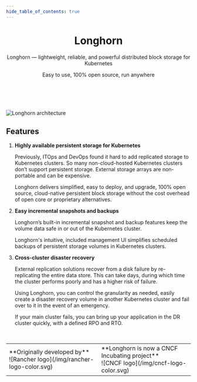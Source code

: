 ```yaml
---
hide_table_of_contents: true
---
```


<header class="hero hero--primary heroBanner_src-pages-index-module">
<div class="container">
<h1 class="hero__title" align="center">Longhorn</h1>
<p align="center" class="hero__subtitle">Longhorn — lightweight, reliable, and powerful distributed block storage for Kubernetes</p>
<p align="center" class="hero__subtitle">Easy to use, 100% open source, run anywhere</p>
<div class="buttons_src-pages-index-module">
</div>
</div>
</header>

<br/>

![Longhorn architecture](/img/diagrams/architecture/how-longhorn-works.svg)

## Features

1. **Highly available persistent storage for Kubernetes**

   Previously, ITOps and DevOps found it hard to add replicated storage to
   Kubernetes clusters. So many non-cloud-hosted Kubernetes clusters
   don’t support persistent storage. External storage arrays are non-portable and
   can be expensive.

   Longhorn delivers simplified, easy to deploy, and upgrade, 100% open source,
   cloud-native persistent block storage without the cost overhead of open core or
   proprietary alternatives.

1. **Easy incremental snapshots and backups**

   Longhorn’s built-in incremental snapshot and backup features keep the volume
   data safe in or out of the Kubernetes cluster.

   Longhorn's intuitive, included management UI simplifies scheduled backups of
   persistent storage volumes in Kubernetes clusters.

1. **Cross-cluster disaster recovery**

   External replication solutions recover from a disk failure by
   re-replicating the entire data store. This can take days, during which time the
   cluster performs poorly and has a higher risk of failure.

   Using Longhorn, you can control the granularity as needed, easily create a
   disaster recovery volume in another Kubernetes cluster and fail over to it in
   the event of an emergency.

   If your main cluster fails, you can bring up your application in the DR cluster
   quickly, with a defined RPO and RTO.

<br/>
<table>
<tr>
<td>
**Originally developed by**<br/>
![Rancher logo](/img/rancher-logo-color.svg)
</td>
<td>
**Longhorn is now a CNCF Incubating project**<br/>
![CNCF logo](/img/cncf-logo-color.svg)
</td>
</tr>
</table>
